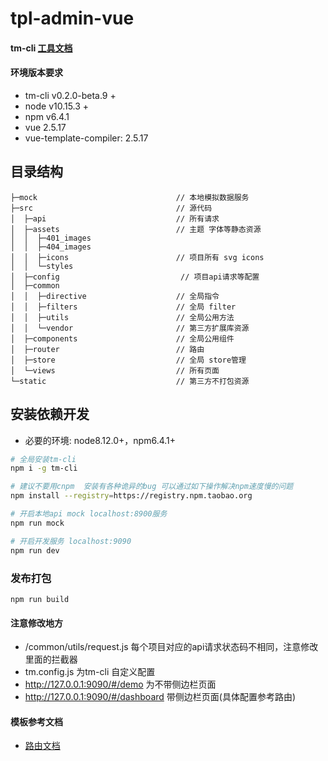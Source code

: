 # tpl-admin-vue

#### tm-cli [工具文档](http://4g.gitee.io/tm-cli/)

#### 环境版本要求
- tm-cli v0.2.0-beta.9 +
- node v10.15.3 +
- npm v6.4.1
- vue 2.5.17
- vue-template-compiler: 2.5.17

## 目录结构
```
├─mock                               // 本地模拟数据服务
├─src                                // 源代码
│  ├─api                             // 所有请求
│  ├─assets                          // 主题 字体等静态资源
│  │  ├─401_images
│  │  ├─404_images
│  │  ├─icons                        // 项目所有 svg icons
│  │  └─styles
│  ├─config                           // 项目api请求等配置          
│  ├─common
│  │  ├─directive                    // 全局指令
│  │  ├─filters                      // 全局 filter
│  │  ├─utils                        // 全局公用方法
│  │  └─vendor                       // 第三方扩展库资源
│  ├─components                      // 全局公用组件
│  ├─router                          // 路由
│  ├─store                           // 全局 store管理
│  └─views                           // 所有页面 
└─static                             // 第三方不打包资源

```

## 安装依赖开发
- 必要的环境: node8.12.0+，npm6.4.1+

```bash
# 全局安装tm-cli
npm i -g tm-cli

# 建议不要用cnpm  安装有各种诡异的bug 可以通过如下操作解决npm速度慢的问题
npm install --registry=https://registry.npm.taobao.org

# 开启本地api mock localhost:8900服务
npm run mock

# 开启开发服务 localhost:9090
npm run dev
```
### 发布打包

```
npm run build
```

#### 注意修改地方
- /common/utils/request.js 每个项目对应的api请求状态码不相同，注意修改里面的拦截器
- tm.config.js 为tm-cli 自定义配置
- http://127.0.0.1:9090/#/demo 为不带侧边栏页面
- http://127.0.0.1:9090/#/dashboard 带侧边栏页面(具体配置参考路由)

#### 模板参考文档
- [路由文档](https://panjiachen.github.io/vue-element-admin-site/zh/guide/essentials/router-and-nav.html#%E9%85%8D%E7%BD%AE%E9%A1%B9)

